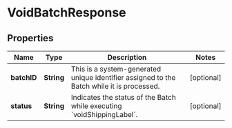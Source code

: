 

# VoidBatchResponse


## Properties

| Name | Type | Description | Notes |
|------------ | ------------- | ------------- | -------------|
|**batchID** | **String** | This is a system-generated unique identifier assigned to the Batch while it is processed. |  [optional] |
|**status** | **String** | Indicates the status of the Batch while executing &#x60;voidShippingLabel&#x60;. |  [optional] |



